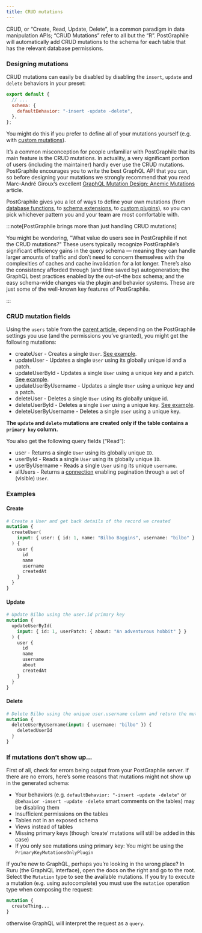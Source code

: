 ```yaml
---
title: CRUD mutations
---
```


CRUD, or “Create, Read, Update, Delete”, is a common paradigm in data
manipulation APIs; “CRUD Mutations” refer to all but the “R”. PostGraphile will
automatically add CRUD mutations to the schema for each table that has the
relevant database permissions.

### Designing mutations

CRUD mutations can easily be disabled by disabling the `insert`,
`update` and `delete` behaviors in your preset:

```js title="graphile.config.mjs"
export default {
  // ...
  schema: {
    defaultBehavior: "-insert -update -delete",
  },
};
```

You might do this if you prefer to define all of your mutations yourself (e.g.
with [custom mutations](./custom-mutations)).

It’s a common misconception for people unfamiliar with PostGraphile that its
main feature is the CRUD mutations. In actuality, a very significant portion of
users (including the maintainer) hardly ever use the CRUD mutations.
PostGraphile encourages you to write the best GraphQL API that you can, so
before designing your mutations we strongly recommend that you read Marc-André
Giroux’s excellent [GraphQL Mutation Design: Anemic
Mutations](https://xuorig.medium.com/graphql-mutation-design-anemic-mutations-dd107ba70496)
article.

PostGraphile gives you a lot of ways to define your own mutations (from
[database functions](./custom-mutations), to [schema
extensions](./make-extend-schema-plugin), to [custom plugins](./extending)),
so you can pick whichever pattern you and your team are most comfortable with.

:::note[PostGraphile brings more than just handling CRUD mutations]

You might be wondering, &quot;What value do users see in PostGraphile if not the
CRUD mutations?&quot; These users typically recognize PostGraphile’s significant
efficiency gains in the query schema &mdash; meaning they can handle larger
amounts of traffic and don’t need to concern themselves with the complexities
of caches and cache invalidation for a lot longer. There’s also the consistency afforded
through (and time saved by) autogeneration; the GraphQL best practices enabled
by the out-of-the box schema; and the easy schema-wide changes via the plugin
and behavior systems. These are just some of the well-known key features of PostGraphile.

:::

### CRUD mutation fields

Using the `users` table from the [parent article](./tables), depending on the
PostGraphile settings you use (and the permissions you’ve granted), you might
get the following mutations:

- createUser - Creates a single `User`.
  [See example](#create).
- updateUser - Updates a single `User` using its globally unique id and a patch.
- updateUserById - Updates a single `User` using a unique key and a patch.
  [See example](#update).
- updateUserByUsername - Updates a single `User` using a unique key and a patch.
- deleteUser - Deletes a single `User` using its globally unique id.
- deleteUserById - Deletes a single `User` using a unique key.
  [See example](#delete).
- deleteUserByUsername - Deletes a single `User` using a unique key.

**The `update` and `delete` mutations are created only if the table contains a
`primary key` column.**

You also get the following query fields (“Read”):

- user - Returns a single `User` using its globally unique `ID`.
- userById - Reads a single `User` using its globally unique `ID`.
- userByUsername - Reads a single `User` using its unique `username`.
- allUsers - Returns a [connection](./connections) enabling pagination through
  a set of (visible) `User`.

### Examples

#### Create

```graphql
# Create a User and get back details of the record we created
mutation {
  createUser(
    input: { user: { id: 1, name: "Bilbo Baggins", username: "bilbo" } }
  ) {
    user {
      id
      name
      username
      createdAt
    }
  }
}
```

#### Update

```graphql
# Update Bilbo using the user.id primary key
mutation {
  updateUserById(
    input: { id: 1, userPatch: { about: "An adventurous hobbit" } }
  ) {
    user {
      id
      name
      username
      about
      createdAt
    }
  }
}
```

#### Delete

```graphql
# Delete Bilbo using the unique user.username column and return the mutation ID
mutation {
  deleteUserByUsername(input: { username: "bilbo" }) {
    deletedUserId
  }
}
```

### If mutations don’t show up...

First of all, check for errors being output from your PostGraphile server. If
there are no errors, here’s some reasons that mutations might not show up in the
generated schema:

- Your behaviors (e.g. `defaultBehavior: "-insert -update -delete"` or `@behavior -insert -update -delete` smart comments on the tables) may be disabling them
- Insufficient permissions on the tables
- Tables not in an exposed schema
- Views instead of tables
- Missing primary keys (though ‘create’ mutations will still be added in this
  case)
- If you only see mutations using primary key: You might be using the
  `PrimaryKeyMutationsOnlyPlugin`

If you’re new to GraphQL, perhaps you’re looking in the wrong place? In Ruru (the
Graph*i*QL interface), open the docs on the right and go to the root. Select the
`Mutation` type to see the available mutations. If you try to execute a mutation
(e.g. using autocomplete) you must use the `mutation` operation type when
composing the request:

```graphql
mutation {
  createThing...
}
```

otherwise GraphQL will interpret the request as a `query`.
